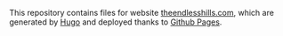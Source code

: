 This repository contains files for website [theendlesshills.com](https://theendlesshills.com/), which are generated by [Hugo](https://gohugo.io/) and deployed thanks to [Github Pages](https://pages.github.com/).
